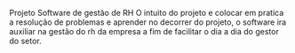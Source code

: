 Projeto Software de gestão de RH
O intuito do projeto e colocar em pratica a resolução de problemas e aprender no decorrer do projeto, o software ira auxiliar na gestão do rh da empresa a fim de facilitar o dia a dia do gestor do setor.
